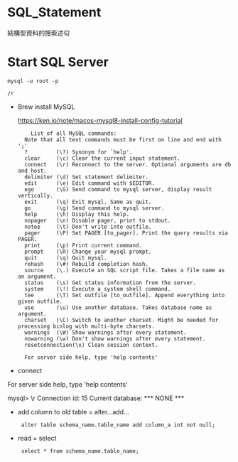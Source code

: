 # SQL_Statement
結構型資料的搜索述句


# Start SQL Server

    mysql -u root -p
    
    /r


* Brew install MySQL 

  https://ken.io/note/macos-mysql8-install-config-tutorial
  
  
  
          List of all MySQL commands:
        Note that all text commands must be first on line and end with ';'
        ?         (\?) Synonym for `help'.
        clear     (\c) Clear the current input statement.
        connect   (\r) Reconnect to the server. Optional arguments are db and host.
        delimiter (\d) Set statement delimiter.
        edit      (\e) Edit command with $EDITOR.
        ego       (\G) Send command to mysql server, display result vertically.
        exit      (\q) Exit mysql. Same as quit.
        go        (\g) Send command to mysql server.
        help      (\h) Display this help.
        nopager   (\n) Disable pager, print to stdout.
        notee     (\t) Don't write into outfile.
        pager     (\P) Set PAGER [to_pager]. Print the query results via PAGER.
        print     (\p) Print current command.
        prompt    (\R) Change your mysql prompt.
        quit      (\q) Quit mysql.
        rehash    (\#) Rebuild completion hash.
        source    (\.) Execute an SQL script file. Takes a file name as an argument.
        status    (\s) Get status information from the server.
        system    (\!) Execute a system shell command.
        tee       (\T) Set outfile [to_outfile]. Append everything into given outfile.
        use       (\u) Use another database. Takes database name as argument.
        charset   (\C) Switch to another charset. Might be needed for processing binlog with multi-byte charsets.
        warnings  (\W) Show warnings after every statement.
        nowarning (\w) Don't show warnings after every statement.
        resetconnection(\x) Clean session context.

        For server side help, type 'help contents'


* connect 

For server side help, type 'help contents'

mysql> \r
Connection id:    15
Current database: *** NONE ***


      

* add column to old table = alter...add...
 
 
       alter table schema_name.table_name add column_a int not null;
       
       
* read = select 

       select * from schema_name.table_name;
